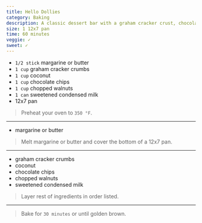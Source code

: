 ```yaml
---
title: Hello Dollies
category: Baking
description: A classic dessert bar with a graham cracker crust, chocolate chips, coconut, and walnuts.
size: 1 12x7 pan
time: 60 minutes
veggie: ✓
sweet: ✓
---
```


* `1/2 stick` margarine or butter
* `1 cup` graham cracker crumbs
* `1 cup` coconut
* `1 cup` chocolate chips
* `1 cup` chopped walnuts
* `1 can` sweetened condensed milk
* 12x7 pan

> Preheat your oven to `350 °F`.

---

* margarine or butter

> Melt margarine or butter and cover the bottom of a 12x7 pan.

---

* graham cracker crumbs
* coconut
* chocolate chips
* chopped walnuts
* sweetened condensed milk

> Layer rest of ingredients in order listed.

---

> Bake for `30 minutes` or until golden brown.